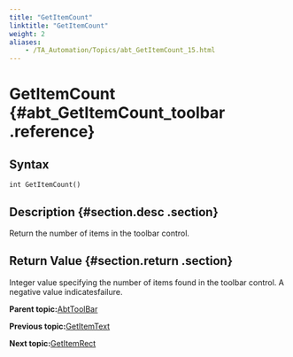 ```yaml
--- 
title: "GetItemCount"
linktitle: "GetItemCount"
weight: 2
aliases: 
    - /TA_Automation/Topics/abt_GetItemCount_15.html
---
```

# GetItemCount {#abt_GetItemCount_toolbar .reference}

## Syntax

`int GetItemCount()`

## Description {#section.desc .section}

Return the number of items in the toolbar control.

## Return Value {#section.return .section}

Integer value specifying the number of items found in the toolbar control. A negative value indicatesfailure.

**Parent topic:**[AbtToolBar](../../TA_Automation/Topics/abt_AbtToolBar.html)

**Previous topic:**[GetItemText](../../TA_Automation/Topics/abt_GetItemText_15.html)

**Next topic:**[GetItemRect](../../TA_Automation/Topics/abt_GetItemRect_15.html)

